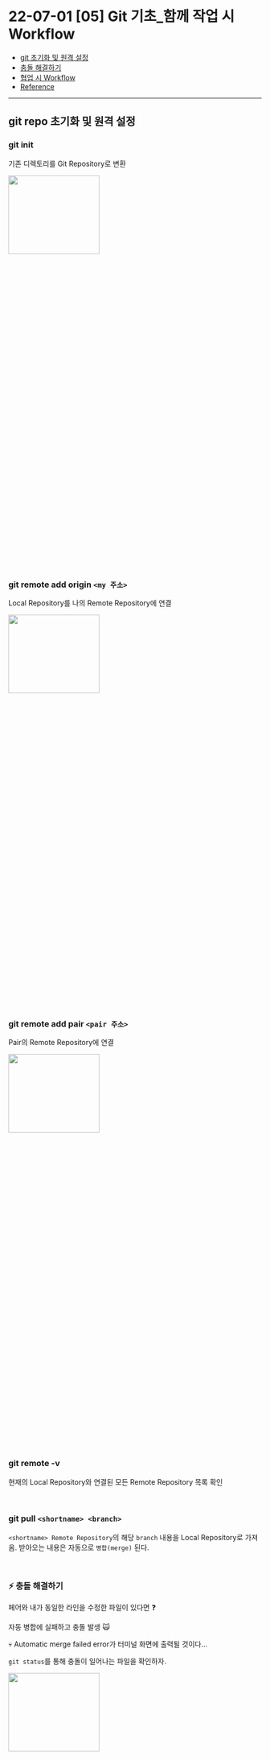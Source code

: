 # 22-07-01 [05] Git 기초_함께 작업 시 Workflow

- [git 초기화 및 원격 설정](#git-repo-초기화-및-원격-설정)
- [충돌 해결하기](#⚡️-충돌-해결하기)
- [협업 시 Workflow](#🌟-pair-programming-workflow)
- [Reference](#📚-reference)

---

## git repo 초기화 및 원격 설정

### git init

기존 디렉토리를 Git Repository로 변환

<img src="../images/BootCamp/Section01/[05]/init.png" width="60%" height="20%">

<Br>

### git remote add origin `<my 주소>`

Local Repository를 나의 Remote Repository에 연결

<img src="../images/BootCamp/Section01/[05]/remotemy.png" width="60%" height="20%">

<Br>

### git remote add pair `<pair 주소>`

Pair의 Remote Repository에 연결

<img src="../images/BootCamp/Section01/[05]/remotepair.png" width="60%" height="20%">

<br>

### git remote -v

현재의 Local Repository와 연결된 모든 Remote Repository 목록 확인

<Br>

### git pull `<shortname> <branch>`

`<shortname> Remote Repository`의 해당 `branch` 내용을 Local Repository로 가져옴. 받아오는 내용은 자동으로 `병합(merge)` 된다.

<Br>

### ⚡️ 충돌 해결하기

페어와 내가 동일한 라인을 수정한 파일이 있다면 ❓

자동 병합에 실패하고 충돌 발생 🙀

💀 Automatic merge failed error가 터미널 화면에 출력될 것이다...

`git status`를 통해 충돌이 일어나는 파일을 확인하자.

<img src="../images/BootCamp/Section01/[05]/conflict.png" width="60%" height="20%">

<br>

충돌이 일어나는 부분을 수정하고 `병합 커밋(merge commit)`을 생성해 주기 위해 파일을 `staging area`로 추가한다.

`modify` ➡️ `add` ➡️ `commit` ➡️ `push`
 
**🍯 VSC를 사용하면 수정을 용이하게 할 수 있다.**

<img src="../images/BootCamp/Section01/[05]/mergeIDE.png">

- Accept Current Change ➡️ Current 부분 채택
- Accept Incoming Change ➡️ Incoming 부분 채택
- Accept Both Changes ➡️ 둘다 채택
- Compare Changes ➡️ 충돌 일어나는 곳 비교

<br>

## 🌟 Pair Programming Workflow

<img src="../images/BootCamp/Section01/[05]/pair1.png" width="60%" height="20%">
<img src="../images/BootCamp/Section01/[05]/pair2.png" width="60%" height="20%">
<img src="../images/BootCamp/Section01/[05]/pair3.png" width="60%" height="20%">
<img src="../images/BootCamp/Section01/[05]/pair4.png" width="60%" height="20%">
<img src="../images/BootCamp/Section01/[05]/pair5.png" width="60%" height="20%">
<img src="../images/BootCamp/Section01/[05]/pair6.png" width="60%" height="20%">
<img src="../images/BootCamp/Section01/[05]/pair7.png" width="60%" height="20%">
<img src="../images/BootCamp/Section01/[05]/pair8.png" width="60%" height="20%">
<img src="../images/BootCamp/Section01/[05]/pair9.png" width="60%" height="20%">

<br>

### 📚 Reference

- [Git tutorial](https://backlog.com/git-tutorial/kr/intro/intro1_1.html)
- [Git 최초 설정](https://git-scm.com/book/ko/v2/%EC%8B%9C%EC%9E%91%ED%95%98%EA%B8%B0-Git-%EC%B5%9C%EC%B4%88-%EC%84%A4%EC%A0%95)
- [VSC에서 Git 사용하기](https://promobile.tistory.com/378)
- [How to Write a Git Commit](https://cbea.ms/git-commit/)